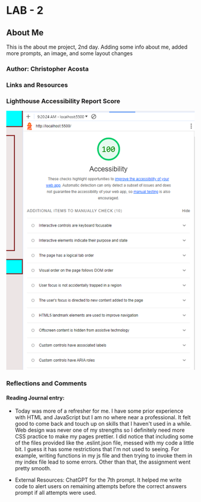 # LAB - 2

## About Me

This is the about me project, 2nd day. Adding some info about me, added more prompts, an image, and some layout changes

### Author: Christopher Acosta

### Links and Resources

### Lighthouse Accessibility Report Score

  ![Lighthouse Score](images/Capture222.PNG)

### Reflections and Comments

#### Reading Journal entry:

* Today was more of a refresher for me. I have some prior experience with HTML and JavaScript but I am no where near a professional. It felt good to come back and touch up on skills that I haven't used in a while. Web design was never one of my strengths so I definitely need more CSS practice to make my pages prettier. I did notice that including some of the files provided like the .eslint.json file, messed with my code a little bit. I guess it has some restrictions that I'm not used to seeing. For example, writing functions in my js file and then trying to invoke them in my index file lead to some errors. Other than that, the assignment went pretty smooth.

* External Resources: ChatGPT for the 7th prompt. It helped me write code to alert users on remaining attempts before the correct answers prompt if all attempts were used.
